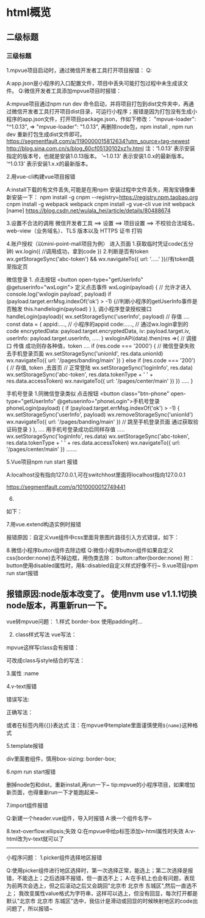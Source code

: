 

# html概览

## 二级标题

### 三级标题
1.mpvue项目启动时，通过微信开发者工具打开项目报错：
Q:

A:app.json是小程序的入口配置文件，项目中丢失可能打包过程中未生成该文件。
Q:微信开发者工具添加mpvue项目时报错：

A:mpvue项目通过npm run dev 命令启动，并将项目打包到dist文件夹中，再通过微信开发者工具打开项目dist目录，可运行小程序；报错是因为打包没有生成小程序的app.json文件，打开项目package.json，作如下修改：
"mpvue-loader": "^1.0.13", => "mpvue-loader": "1.0.13",
再删除node包，npm install ,  npm run dev  重新打包生成dist文件即可。
https://segmentfault.com/a/1190000015812634?utm_source=tag-newest
http://blog.sina.com.cn/s/blog_60cf05130102xz1v.html
注：‘1.0.13’ 表示安装指定的版本号，也就是安装1.0.13版本。
‘~1.0.13’ 表示安装1.0.x的最新版本。
‘^1.0.13’ 表示安装1.x.x的最新版本。

2.用vue-cli构建vue项目报错

A:install下载的有文件丢失,可能是在用npm 安装过程中文件丢失，用淘宝镜像重新安装一下：
npm install -g cnpm --registry=https://registry.npm.taobao.org
cnpm install -g webpack webpack
cnpm install -g vue-cli
vue init webpack [name]
https://blog.csdn.net/wulala_hei/article/details/80488674

3.设置不合法的调用
微信开发者工具  ==>   设置  ==>   项目设置   ==>   不校验合法域名、web-view（业务域名）、TLS 版本以及 HTTPS 证书 打钩

4.账户授权（以mini-point-mall项目为例）
    进入页面
    1.获取临时凭证code(五分钟)
    wx.login({
//调用成功，拿到code
    })
   2.判断是否有token
    wx.getStorageSync('abc-token') && wx.navigateTo({ url: '.....' })//有token跳至指定页

   微信登录
    1.
点击按钮
      <button open-type="getUserInfo" @getuserinfo="wxLogin"></button>
定义点击事件
      wxLogin(payload) {
      // 允许才进入
      console.log('wxlogin payload', payload)
      if (payload.target.errMsg.indexOf('ok') > -1) {//判断小程序的getUserInfo事件是否触发
        this.handlelogin(payload)
      }
      },
调小程序登录授权接口
handleLogin(payload){
wx.setStorageSync('userInfo', payload)  //  存值
....
const data = {
appid:....,  //  小程序的appid
code:....., //  通过wx.login拿到的code
encryptedData: payload.target.encryptedData,
iv: payload.target.iv,
userInfo: payload.target.userInfo,
.....
}
wxloginAPi(data).then(res =>{   //  调接口  传值  成功则存各种值，token
....
if (res.code === '2000') {   //   微信登录失败   去手机登录页面
          wx.setStorageSync('unionId', res.data.unionId)
          wx.navigateTo({ url: '/pages/banding/main' })
        } else if (res.code === '200') {   //  存值,  token   ,去首页
          // 正常登陆
          wx.setStorageSync('loginInfo', res.data)
          wx.setStorageSync('abc-token', res.data.tokenType + ' ' + res.data.accessToken)
          wx.navigateTo({ url: '/pages/center/main' })
})
.....
}

手机号登录
1.同微信登录类似
点击按钮
<button class="btn-phone" open-type="getUserInfo" @getuserinfo="phoneLogin">手机号登录</button>
phoneLogin(payload) {
      if (payload.target.errMsg.indexOf('ok') > -1) {
        wx.setStorageSync('userInfo', payload)
        wx.removeStorageSync('unionId')
        wx.navigateTo({ url: '/pages/banding/main' })  // 跳至手机登录页面  通过获取验证码登录
      }
    },
....
用手机号登录成功后同样存值
.....
wx.setStorageSync('loginInfo', res.data)
          wx.setStorageSync('abc-token', res.data.tokenType + ' ' + res.data.accessToken)
          wx.navigateTo({ url: '/pages/center/main' })
.......


5.Vue项目npm run start 报错

A:localhost没有指向127.0.0.1,可在switchhost里面将localhost指向127.0.0.1


https://segmentfault.com/q/1010000012749441
 
6.

如下：


7.用vue.extend构造实例时报错

报错原因：自定义vue组件中css里面背景图片路径引入方式错误，如下：

8.微信小程序button组件去除边框
Q:微信小程序button组件如果自定义css{border:none}去不掉边框，用伪类去除：
button::after{border:none}
附：button使用disabled属性时，用&::disabled自定义样式好像不行~
9.vue项目npm run start报错

报错原因:node版本改变了。
使用nvm use v1.1.1切换node版本，再重新run一下。
--------------------------------------------------------------------------------
vue转mpvue问题：
1.样式  border-box
使用padding时...

2. class样式写法
vue写法：

mpvue这样写class会有报错：

可改成class与style结合的写法：


3.属性  :name


4.v-text报错

错误写法:

正确写法：

或者在标签内用{{}}表达式
注：在mpvue中template里面谨慎使用`${name}`这种格式

5.template报错

div里面套组件，慎用box-sizing: border-box;

6.npm run start报错

删掉node包和dist，重新install,再run一下~
tip:mpvue的小程序项目，如果增加新页面，也得重新run一下才能跑起来~

7.import组件报错

Q:新建一个header.vue组件，导入时报错
A:换一个组件名字~

8.text-overflow:ellipsis;失效
Q:在mpvue中给p标签添加v-html属性时失效
A:v-html改为v-text就可以了

--------------------------------------------------------------------------------
小程序问题：
1.picker组件选择地区报错

Q:使用picker组件进行地区选择时，第一次选择正常，能选上；第二次选择是报错，不能选上；之后选择不报错，但一直选不上；
A:在手机上也会有问题，表现为前两次会选上，但之后滚动之后又会跳回"北京市 北京市 东城区",然后一直选不上； 我改变属性value格式为字符串，这样可以选上，但没有回显，每次打开都是默认"北京市 北京市 东城区"选中，我估计是滑动或回显的时候映射地区的code出问题了，所以报错~ 